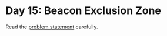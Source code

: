 # Day 15: Beacon Exclusion Zone

Read the [problem statement](https://adventofcode.com/2022/day/15) carefully.
